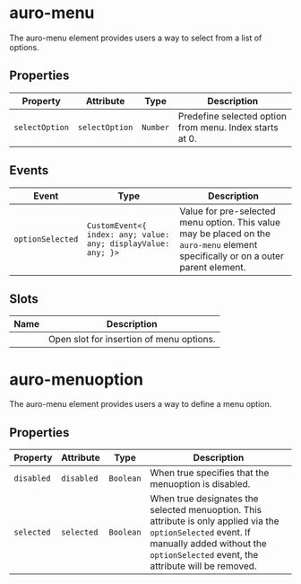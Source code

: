 # auro-menu

The auro-menu element provides users a way to select from a list of options.

## Properties

| Property       | Attribute      | Type     | Description                                      |
|----------------|----------------|----------|--------------------------------------------------|
| `selectOption` | `selectOption` | `Number` | Predefine selected option from menu. Index starts at 0. |

## Events

| Event            | Type                                             | Description                                      |
|------------------|--------------------------------------------------|--------------------------------------------------|
| `optionSelected` | `CustomEvent<{ index: any; value: any; displayValue: any; }>` | Value for pre-selected menu option. This value may be placed on the `auro-menu` element specifically or on a outer parent element. |

## Slots

| Name | Description                              |
|------|------------------------------------------|
|      | Open slot for insertion of menu options. |


# auro-menuoption

The auro-menu element provides users a way to define a menu option.

## Properties

| Property   | Attribute  | Type      | Description                                      |
|------------|------------|-----------|--------------------------------------------------|
| `disabled` | `disabled` | `Boolean` | When true specifies that the menuoption is disabled. |
| `selected` | `selected` | `Boolean` | When true designates the selected menuoption. This attribute is only applied via the `optionSelected` event. If manually added without the `optionSelected` event, the attribute will be removed. |
